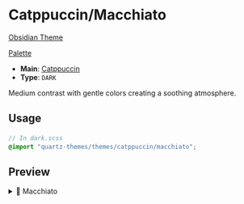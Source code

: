 # Catppuccin/Macchiato

[Obsidian Theme](https://github.com/catppuccin/obsidian)

[Palette](https://catppuccin.com/palette)

- **Main**: [Catppuccin](../README.md)
- **Type**: `DARK`

Medium contrast with gentle colors creating a soothing atmosphere.

## Usage

```scss
// In dark.scss
@import "quartz-themes/themes/catppuccin/macchiato";
```

## Preview

<details>
<summary>🌺 Macchiato</summary>
<img src="preview.png" alt="Preview of Macchiato theme"/>
</details>

